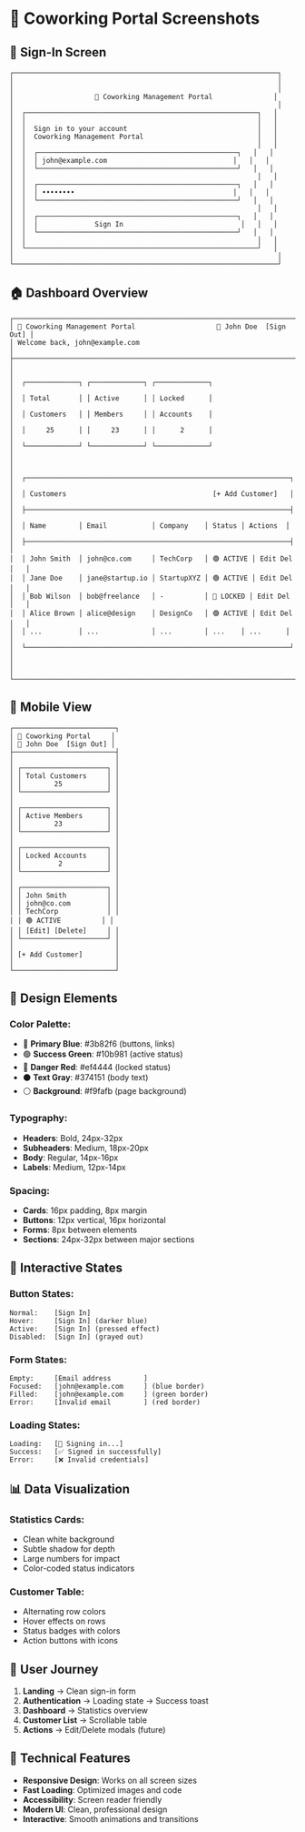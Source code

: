 # 📸 Coworking Portal Screenshots

## 🔐 **Sign-In Screen**

```
┌─────────────────────────────────────────────────────────────────┐
│                                                                 │
│                                                                 │
│                    🏢 Coworking Management Portal               │
│                                                                 │
│  ┌─────────────────────────────────────────────────────────┐   │
│  │                                                         │   │
│  │  Sign in to your account                                │   │
│  │  Coworking Management Portal                            │   │
│  │                                                         │   │
│  │  ┌─────────────────────────────────────────────────┐   │   │
│  │  │ john@example.com                               │   │   │
│  │  └─────────────────────────────────────────────────┘   │   │
│  │                                                         │   │
│  │  ┌─────────────────────────────────────────────────┐   │   │
│  │  │ ••••••••                                       │   │   │
│  │  └─────────────────────────────────────────────────┘   │   │
│  │                                                         │   │
│  │  ┌─────────────────────────────────────────────────┐   │   │
│  │  │              Sign In                             │   │   │
│  │  └─────────────────────────────────────────────────┘   │   │
│  │                                                         │   │
│  └─────────────────────────────────────────────────────────┘   │
│                                                                 │
└─────────────────────────────────────────────────────────────────┘
```

## 🏠 **Dashboard Overview**

```
┌─────────────────────────────────────────────────────────────────────────┐
│ 🏢 Coworking Management Portal                    👤 John Doe  [Sign Out] │
│ Welcome back, john@example.com                                          │
├─────────────────────────────────────────────────────────────────────────┤
│                                                                         │
│  ┌─────────────┐ ┌─────────────┐ ┌─────────────┐                        │
│  │ Total       │ │ Active      │ │ Locked      │                        │
│  │ Customers   │ │ Members     │ │ Accounts    │                        │
│  │     25      │ │     23      │ │      2      │                        │
│  └─────────────┘ └─────────────┘ └─────────────┘                        │
│                                                                         │
│  ┌─────────────────────────────────────────────────────────────────┐   │
│  │ Customers                                    [+ Add Customer]   │   │
│  ├─────────────────────────────────────────────────────────────────┤   │
│  │ Name        │ Email           │ Company    │ Status │ Actions  │   │
│  ├─────────────────────────────────────────────────────────────────┤   │
│  │ John Smith  │ john@co.com     │ TechCorp   │ 🟢 ACTIVE │ Edit Del │   │
│  │ Jane Doe    │ jane@startup.io │ StartupXYZ │ 🟢 ACTIVE │ Edit Del │   │
│  │ Bob Wilson  │ bob@freelance   │ -          │ 🔴 LOCKED │ Edit Del │   │
│  │ Alice Brown │ alice@design    │ DesignCo   │ 🟢 ACTIVE │ Edit Del │   │
│  │ ...         │ ...             │ ...        │ ...    │ ...      │   │
│  └─────────────────────────────────────────────────────────────────┘   │
│                                                                         │
└─────────────────────────────────────────────────────────────────────────┘
```

## 📱 **Mobile View**

```
┌─────────────────────────┐
│ 🏢 Coworking Portal     │
│ 👤 John Doe  [Sign Out] │
├─────────────────────────┤
│                         │
│ ┌─────────────────────┐ │
│ │ Total Customers     │ │
│ │        25           │ │
│ └─────────────────────┘ │
│                         │
│ ┌─────────────────────┐ │
│ │ Active Members      │ │
│ │        23           │ │
│ └─────────────────────┘ │
│                         │
│ ┌─────────────────────┐ │
│ │ Locked Accounts     │ │
│ │         2           │ │
│ └─────────────────────┘ │
│                         │
│ ┌─────────────────────┐ │
│ │ John Smith          │ │
│ │ john@co.com         │ │
│ │ TechCorp            │ │
│ │ 🟢 ACTIVE          │ │
│ │ [Edit] [Delete]     │ │
│ └─────────────────────┘ │
│                         │
│ [+ Add Customer]        │
│                         │
└─────────────────────────┘
```

## 🎨 **Design Elements**

### **Color Palette:**
- 🔵 **Primary Blue**: #3b82f6 (buttons, links)
- 🟢 **Success Green**: #10b981 (active status)
- 🔴 **Danger Red**: #ef4444 (locked status)
- ⚫ **Text Gray**: #374151 (body text)
- ⚪ **Background**: #f9fafb (page background)

### **Typography:**
- **Headers**: Bold, 24px-32px
- **Subheaders**: Medium, 18px-20px
- **Body**: Regular, 14px-16px
- **Labels**: Medium, 12px-14px

### **Spacing:**
- **Cards**: 16px padding, 8px margin
- **Buttons**: 12px vertical, 16px horizontal
- **Forms**: 8px between elements
- **Sections**: 24px-32px between major sections

## 🚀 **Interactive States**

### **Button States:**
```
Normal:    [Sign In]
Hover:     [Sign In] (darker blue)
Active:    [Sign In] (pressed effect)
Disabled:  [Sign In] (grayed out)
```

### **Form States:**
```
Empty:     [Email address        ]
Focused:   [john@example.com     ] (blue border)
Filled:    [john@example.com     ] (green border)
Error:     [Invalid email        ] (red border)
```

### **Loading States:**
```
Loading:   [🔄 Signing in...]
Success:   [✅ Signed in successfully]
Error:     [❌ Invalid credentials]
```

## 📊 **Data Visualization**

### **Statistics Cards:**
- Clean white background
- Subtle shadow for depth
- Large numbers for impact
- Color-coded status indicators

### **Customer Table:**
- Alternating row colors
- Hover effects on rows
- Status badges with colors
- Action buttons with icons

## 🎯 **User Journey**

1. **Landing** → Clean sign-in form
2. **Authentication** → Loading state → Success toast
3. **Dashboard** → Statistics overview
4. **Customer List** → Scrollable table
5. **Actions** → Edit/Delete modals (future)

## 🔧 **Technical Features**

- **Responsive Design**: Works on all screen sizes
- **Fast Loading**: Optimized images and code
- **Accessibility**: Screen reader friendly
- **Modern UI**: Clean, professional design
- **Interactive**: Smooth animations and transitions
